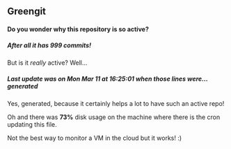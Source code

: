 ## Greengit

#### Do you wonder why this repository is so active?

##### After all it has 999 commits!

But is it *really* active? Well...

##### Last update was on Mon Mar 11 at 16:25:01 when those lines were... generated

Yes, generated, because it certainly helps a lot to have such an active repo!

Oh and there was **73%** disk usage on the machine
where there is the cron updating this file.

Not the best way to monitor a VM in the cloud but it works! :)
